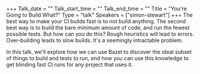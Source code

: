 +++
Talk_date = ""
Talk_start_time = ""
Talk_end_time = ""
Title = "You're Going to Build What?"
Type = "talk"
Speakers = ["simon-stewart"]
+++
The best way to make your CI builds fast is to not build anything. The second best way is to build the bare minimum amount of code, and run the fewest possible tests. But how can you do this? Rough heuristics will lead to errors. Over-building leads to slow builds. It's a seemingly intractable problem.

In this talk, we'll explore how we can use Bazel to discover the ideal subset of things to build and tests to run, and how you can use this knowledge to get blinding fast CI runs for any project that uses it.
